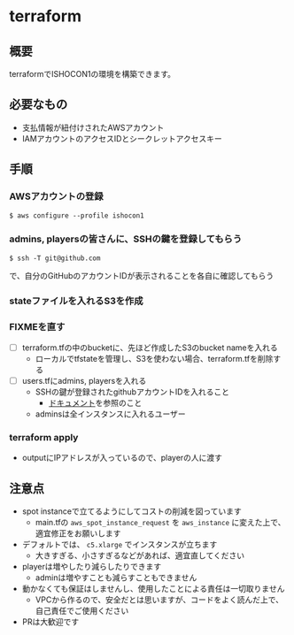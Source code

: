 # terraform

## 概要

terraformでISHOCON1の環境を構築できます。

## 必要なもの

- 支払情報が紐付けされたAWSアカウント
- IAMアカウントのアクセスIDとシークレットアクセスキー

## 手順

### AWSアカウントの登録

```shell
$ aws configure --profile ishocon1
```

### admins, playersの皆さんに、SSHの鍵を登録してもらう

```shell
$ ssh -T git@github.com
```
で、自分のGitHubのアカウントIDが表示されることを各自に確認してもらう

### stateファイルを入れるS3を作成

### FIXMEを直す

- [ ] terraform.tfの中のbucketに、先ほど作成したS3のbucket nameを入れる
  - ローカルでtfstateを管理し、S3を使わない場合、terraform.tfを削除する
- [ ] users.tfにadmins, playersを入れる
  - SSHの鍵が登録されたgithubアカウントIDを入れること
    - [ドキュメント](https://docs.github.com/ja/github/authenticating-to-github/connecting-to-github-with-ssh)を参照のこと
  - adminsは全インスタンスに入れるユーザー
    
### terraform apply

- outputにIPアドレスが入っているので、playerの人に渡す

## 注意点

- spot instanceで立てるようにしてコストの削減を図っています
  - main.tfの `aws_spot_instance_request` を `aws_instance` に変えた上で、適宜修正をお願いします
- デフォルトでは、 `c5.xlarge` でインスタンスが立ちます
  - 大きすぎる、小さすぎるなどがあれば、適宜直してください
- playerは増やしたり減らしたりできます
  - adminは増やすことも減らすこともできません
- 動かなくても保証はしませんし、使用したことによる責任は一切取りません
  - VPCから作るので、安全だとは思いますが、コードをよく読んだ上で、自己責任でご使用ください
- PRは大歓迎です